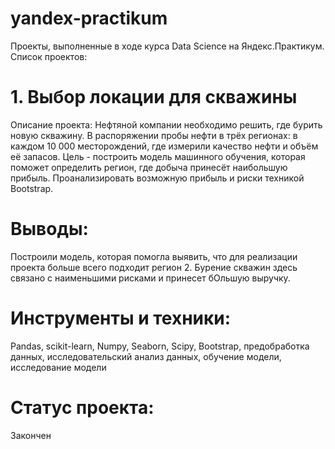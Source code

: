 # yandex-practikum
Проекты, выполненные в ходе курса Data Science на Яндекс.Практикум.
Список проектов:
# 1. Выбор локации для скважины
Описание проекта: Нефтяной компании необходимо решить, где бурить новую скважину. В распоряжении пробы нефти в трёх регионах: в каждом 10 000 месторождений, где измерили качество нефти и объём её запасов. Цель - построить модель машинного обучения, которая поможет определить регион, где добыча принесёт наибольшую прибыль. Проанализировать возможную прибыль и риски техникой Bootstrap.

# Выводы: 
Построили модель, которая помогла выявить, что для реализации проекта больше всего подходит регион 2. Бурение скважин здесь связано с наименьшими рисками и принесет бОльшую выручку.

# Инструменты и техники: 
Pandas, scikit-learn, Numpy, Seaborn, Scipy, Bootstrap, предобработка данных, исследовательский анализ данных, обучение модели, исследование модели

# Статус проекта: 
Закончен
